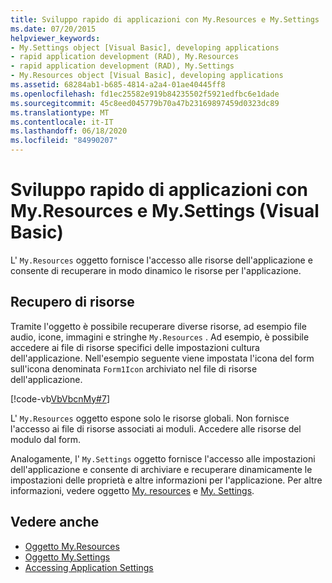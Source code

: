 ```yaml
---
title: Sviluppo rapido di applicazioni con My.Resources e My.Settings
ms.date: 07/20/2015
helpviewer_keywords:
- My.Settings object [Visual Basic], developing applications
- rapid application development (RAD), My.Resources
- rapid application development (RAD), My.Settings
- My.Resources object [Visual Basic], developing applications
ms.assetid: 68284ab1-b685-4814-a2a4-01ae40445ff8
ms.openlocfilehash: fd1ec25582e919b84235502f5921edfbc6e1dade
ms.sourcegitcommit: 45c8eed045779b70a47b23169897459d0323dc89
ms.translationtype: MT
ms.contentlocale: it-IT
ms.lasthandoff: 06/18/2020
ms.locfileid: "84990207"
---
```

# <a name="rapid-application-development-with-myresources-and-mysettings-visual-basic"></a>Sviluppo rapido di applicazioni con My.Resources e My.Settings (Visual Basic)

L' `My.Resources` oggetto fornisce l'accesso alle risorse dell'applicazione e consente di recuperare in modo dinamico le risorse per l'applicazione.  
  
## <a name="retrieving-resources"></a>Recupero di risorse  

 Tramite l'oggetto è possibile recuperare diverse risorse, ad esempio file audio, icone, immagini e stringhe `My.Resources` . Ad esempio, è possibile accedere ai file di risorse specifici delle impostazioni cultura dell'applicazione. Nell'esempio seguente viene impostata l'icona del form sull'icona denominata `Form1Icon` archiviato nel file di risorse dell'applicazione.  
  
 [!code-vb[VbVbcnMy#7](~/samples/snippets/visualbasic/VS_Snippets_VBCSharp/VbVbcnMy/VB/Class1.vb#7)]  
  
 L' `My.Resources` oggetto espone solo le risorse globali. Non fornisce l'accesso ai file di risorse associati ai moduli. Accedere alle risorse del modulo dal form.  
  
 Analogamente, l' `My.Settings` oggetto fornisce l'accesso alle impostazioni dell'applicazione e consente di archiviare e recuperare dinamicamente le impostazioni delle proprietà e altre informazioni per l'applicazione. Per altre informazioni, vedere oggetto [My. resources](../../language-reference/objects/my-resources-object.md) e [My. Settings](../../language-reference/objects/my-settings-object.md).  
  
## <a name="see-also"></a>Vedere anche

- [Oggetto My.Resources](../../language-reference/objects/my-resources-object.md)
- [Oggetto My.Settings](../../language-reference/objects/my-settings-object.md)
- [Accessing Application Settings](../programming/app-settings/index.md)
